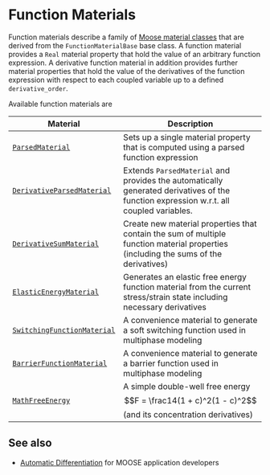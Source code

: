 # Function Materials

Function materials describe a family of [Moose material classes](framework/systems/Materials/Overview.md) that are derived from the `FunctionMaterialBase`
base class. A function material provides a `Real` material property that hold the value of an arbitrary function expression. A derivative function material in addition provides further material properties that hold the value of the derivatives of the function expression with respect to each coupled variable up to a defined `derivative_order`.

Available function materials are

| Material | Description |
| - | - |
| [`ParsedMaterial`](/Materials/ParsedMaterial.md) | Sets up a single material property that is computed using a parsed function expression |
| [`DerivativeParsedMaterial`](/Materials/DerivativeParsedMaterial.md) | Extends `ParsedMaterial` and provides the automatically generated derivatives of the function expression w.r.t. all coupled variables. |
| [`DerivativeSumMaterial`](/Materials/DerivativeSumMaterial.md) | Create new material properties that contain the sum of multiple function material properties (including the sums of the derivatives) |
| [`ElasticEnergyMaterial`](/Materials/ElasticEnergyMaterial.md) | Generates an elastic free energy function material from the current stress/strain state including necessary derivatives |
| [`SwitchingFunctionMaterial`](/Materials/SwitchingFunctionMaterial.md) | A convenience material to generate a soft switching function used in multiphase modeling |
| [`BarrierFunctionMaterial`](/Materials/BarrierFunctionMaterial.md) | A convenience material to generate a barrier function used in multiphase modeling |
| [`MathFreeEnergy`](/Materials/MathFreeEnergy.md) | A simple double-well free energy $$F = \frac14(1 + c)^2(1 - c)^2$$ (and its concentration derivatives) |


## See also

- [Automatic Differentiation](AutomaticDifferentiation) for MOOSE application developers
